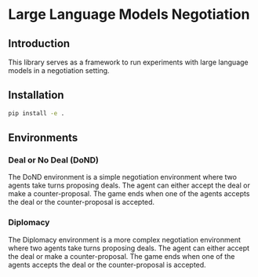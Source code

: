 # Large Language Models Negotiation

## Introduction
This library serves as a framework to run experiments with large language models in a negotiation setting.

## Installation

```bash
pip install -e .
```
## Environments

### Deal or No Deal (DoND)

The DoND environment is a simple negotiation environment where two agents take turns proposing deals. The agent can either accept the deal or make a counter-proposal. The game ends when one of the agents accepts the deal or the counter-proposal is accepted.

### Diplomacy

The Diplomacy environment is a more complex negotiation environment where two agents take turns proposing deals. The agent can either accept the deal or make a counter-proposal. The game ends when one of the agents accepts the deal or the counter-proposal is accepted.

### 








